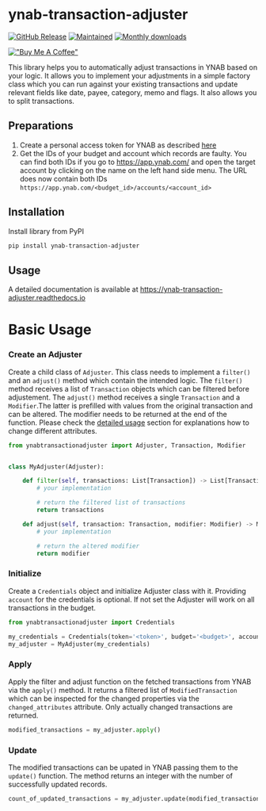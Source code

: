 # ynab-transaction-adjuster

[![GitHub Release](https://img.shields.io/github/release/dnbasta/ynab-transaction-adjuster?style=flat)]() 
[![Maintained](https://img.shields.io/maintenance/yes/2100)]()
[![Monthly downloads](https://img.shields.io/pypi/dm/ynab-transaction-adjuster)]()

[!["Buy Me A Coffee"](https://img.shields.io/badge/Buy_Me_A_Coffee-FFDD00?style=for-the-badge&logo=buy-me-a-coffee&logoColor=black)](https://www.buymeacoffee.com/dnbasta)

This library helps you to automatically adjust transactions in YNAB based on your logic. It allows you to implement 
your adjustments in a simple factory class which you can run against your existing transactions and update relevant 
fields like date, payee, category, memo and flags. It also allows you to split transactions.

## Preparations
1. Create a personal access token for YNAB as described [here](https://api.ynab.com/)
2. Get the IDs of your budget and account which records are faulty. You can find both IDs if you go to 
https://app.ynab.com/ and open the target account by clicking on the name on the left hand side menu. 
The URL does now contain both IDs `https://app.ynab.com/<budget_id>/accounts/<account_id>`

## Installation 
Install library from PyPI
```bash
pip install ynab-transaction-adjuster
```

## Usage
A detailed documentation is available at https://ynab-transaction-adjuster.readthedocs.io

# Basic Usage

### Create an Adjuster
Create a child class of `Adjuster`. This class needs to implement a `filter()` and an `adjust()` method which contain 
the intended logic. The `filter()` method receives a list of `Transaction` objects which can be filtered before 
adjustement. The `adjust()` method receives a single `Transaction` and a `Modifier`.The latter is prefilled with values 
from the original transaction and can be altered. The modifier needs to be returned at the end of the function. 
Please check the [detailed usage](https://ynab-transaction-adjuster.readthedocs.io/en/latest/detailed_usage/) section 
for explanations how to change different attributes.

```py
from ynabtransactionadjuster import Adjuster, Transaction, Modifier


class MyAdjuster(Adjuster):

	def filter(self, transactions: List[Transaction]) -> List[Transaction]:
		# your implementation

		# return the filtered list of transactions
		return transactions

	def adjust(self, transaction: Transaction, modifier: Modifier) -> Modifier:
		# your implementation

		# return the altered modifier
		return modifier
```

### Initialize
Create a `Credentials` object and initialize Adjuster class with it. Providing `account` for the credentials is 
optional. If not set the Adjuster will work on all transactions in the budget.  
```py
from ynabtransactionadjuster import Credentials

my_credentials = Credentials(token='<token>', budget='<budget>', account='<account>')
my_adjuster = MyAdjuster(my_credentials)
```

### Apply
Apply the filter and adjust function on the fetched transactions from YNAB via the `apply()` method. It 
returns a filtered list of `ModifiedTransaction` which can be inspected for the changed properties via the 
`changed_attributes` attribute. Only actually changed transactions are returned. 
```py
modified_transactions = my_adjuster.apply()
```

### Update
The modified transactions can be upated in YNAB passing them to the `update()` function. The method returns an integer 
with the number of successfully updated records.
```py
count_of_updated_transactions = my_adjuster.update(modified_transactions)
```

